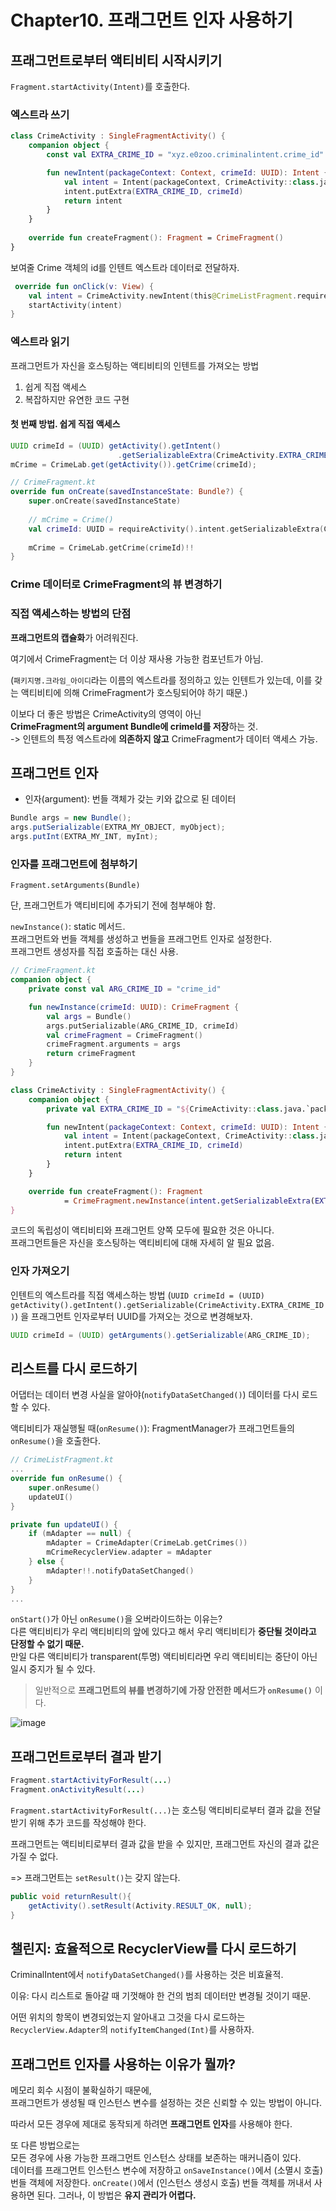 # Chapter10. 프래그먼트 인자 사용하기

## 프래그먼트로부터 액티비티 시작시키기

`Fragment.startActivity(Intent)`를 호출한다.

### 엑스트라 쓰기

```kotlin
class CrimeActivity : SingleFragmentActivity() {
    companion object {
        const val EXTRA_CRIME_ID = "xyz.e0zoo.criminalintent.crime_id"

        fun newIntent(packageContext: Context, crimeId: UUID): Intent {
            val intent = Intent(packageContext, CrimeActivity::class.java)
            intent.putExtra(EXTRA_CRIME_ID, crimeId)
            return intent
        }
    }
    
    override fun createFragment(): Fragment = CrimeFragment()
}

```

보여줄 Crime 객체의 id를 인텐트 엑스트라 데이터로 전달하자.

```kotlin
 override fun onClick(v: View) {
    val intent = CrimeActivity.newIntent(this@CrimeListFragment.requireContext(), crime.id)
    startActivity(intent)
}
```

### 엑스트라 읽기

프래그먼트가 자신을 호스팅하는 액티비티의 인텐트를 가져오는 방법
1. 쉽게 직접 액세스
2. 복잡하지만 유연한 코드 구현

#### 첫 번째 방법. 쉽게 직접 액세스

```java
UUID crimeId = (UUID) getActivity().getIntent()
						.getSerializableExtra(CrimeActivity.EXTRA_CRIME_ID);
mCrime = CrimeLab.get(getActivity()).getCrime(crimeId);
```

```kotlin
// CrimeFragment.kt
override fun onCreate(savedInstanceState: Bundle?) {
	super.onCreate(savedInstanceState)
    
	// mCrime = Crime()
    val crimeId: UUID = requireActivity().intent.getSerializableExtra(CrimeActivity.EXTRA_CRIME_ID) as UUID
    
	mCrime = CrimeLab.getCrime(crimeId)!!
}
```

### Crime 데이터로 CrimeFragment의 뷰 변경하기

### 직접 액세스하는 방법의 단점

**프래그먼트의 캡슐화**가 어려워진다.

여기에서 CrimeFragment는 더 이상 재사용 가능한 컴포넌트가 아님.  

(`패키지명.크라임_아이디`라는 이름의 엑스트라를 정의하고 있는 인텐트가 있는데, 
이를 갖는 액티비티에 의해 CrimeFragment가 호스팅되어야 하기 때문.)

이보다 더 좋은 방법은 CrimeActivity의 영역이 아닌  
**CrimeFragment의 argument Bundle에 crimeId를 저장**하는 것.  
-> 인텐트의 특정 엑스트라에 **의존하지 않고** CrimeFragment가 데이터 액세스 가능.  

## 프래그먼트 인자

- 인자(argument): 번들 객체가 갖는 키와 값으로 된 데이터

```java
Bundle args = new Bundle();
args.putSerializable(EXTRA_MY_OBJECT, myObject);
args.putInt(EXTRA_MY_INT, myInt);
```

### 인자를 프래그먼트에 첨부하기

`Fragment.setArguments(Bundle)`

단, 프래그먼트가 액티비티에 추가되기 전에 첨부해야 함.


`newInstance()`: static 메서드.  
프래그먼트와 번들 객체를 생성하고 번들을 프래그먼트 인자로 설정한다.  
프래그먼트 생성자를 직접 호출하는 대신 사용.


```kotlin
// CrimeFragment.kt
companion object {
    private const val ARG_CRIME_ID = "crime_id"

    fun newInstance(crimeId: UUID): CrimeFragment {
        val args = Bundle()
        args.putSerializable(ARG_CRIME_ID, crimeId)
        val crimeFragment = CrimeFragment()
        crimeFragment.arguments = args
        return crimeFragment
    }
}
```

```kotlin
class CrimeActivity : SingleFragmentActivity() {
    companion object {
        private val EXTRA_CRIME_ID = "${CrimeActivity::class.java.`package`.name}.crime_id"

		fun newIntent(packageContext: Context, crimeId: UUID): Intent {
            val intent = Intent(packageContext, CrimeActivity::class.java)
            intent.putExtra(EXTRA_CRIME_ID, crimeId)
            return intent
        }
    }

    override fun createFragment(): Fragment 
            = CrimeFragment.newInstance(intent.getSerializableExtra(EXTRA_CRIME_ID) as UUID)
}
```

코드의 독립성이 액티비티와 프래그먼트 양쪽 모두에 필요한 것은 아니다.  
프래그먼트들은 자신을 호스팅하는 액티비티에 대해 자세히 알 필요 없음.

### 인자 가져오기

인텐트의 엑스트라를 직접 액세스하는 방법 
(`UUID crimeId = (UUID) getActivity().getIntent().getSerializable(CrimeActivity.EXTRA_CRIME_ID)`) 을 
프래그먼트 인자로부터 UUID를 가져오는 것으로 변경해보자.

```java
UUID crimeId = (UUID) getArguments().getSerializable(ARG_CRIME_ID);
```

## 리스트를 다시 로드하기

어댑터는 데이터 변경 사실을 알아야(`notifyDataSetChanged()`) 데이터를 다시 로드할 수 있다.

액티비티가 재실행될 때(`onResume()`): FragmentManager가 프래그먼트들의 `onResume()`을 호출한다.

```kotlin
// CrimeListFragment.kt
...
override fun onResume() {
    super.onResume()
    updateUI()
}

private fun updateUI() {
    if (mAdapter == null) {
        mAdapter = CrimeAdapter(CrimeLab.getCrimes())
        mCrimeRecyclerView.adapter = mAdapter
    } else {
        mAdapter!!.notifyDataSetChanged()
    }
}
...
```

`onStart()`가 아닌 `onResume()`을 오버라이드하는 이유는?    
다른 액티비티가 우리 액티비티의 앞에 있다고 해서 우리 액티비티가 **중단될 것이라고 단정할 수 없기 때문.**    
만일 다른 액티비티가 transparent(투명) 액티비티라면 우리 액티비티는 중단이 아닌 일시 중지가 될 수 있다.

> 일반적으로 **프래그먼트의 뷰를 변경하기에 가장 안전한 메서드가 `onResume()`** 이다.

![image](https://user-images.githubusercontent.com/38287485/46788029-39894d00-cd74-11e8-93a6-b5c7734cddb0.png)


## 프래그먼트로부터 결과 받기

```java
Fragment.startActivityForResult(...)
Fragment.onActivityResult(...)
```

`Fragment.startActivityForResult(...)`는 호스팅 액티비티로부터 결과 값을 전달받기 위해 추가 코드를 작성해야 한다.

프래그먼트는 액티비티로부터 결과 값을 받을 수 있지만, 프래그먼트 자신의 결과 값은 가질 수 없다.   

=> 프래그먼트는 `setResult()`는 갖지 않는다.

```java
public void returnResult(){
	getActivity().setResult(Activity.RESULT_OK, null);
}
```

## 챌린지: 효율적으로 RecyclerView를 다시 로드하기

CriminalIntent에서 `notifyDataSetChanged()`를 사용하는 것은 비효율적. 

이유: 다시 리스트로 돌아갈 때 기껏해야 한 건의 범죄 데이터만 변경될 것이기 때문.  

어떤 위치의 항목이 변경되었는지 알아내고 그것을 다시 로드하는
`RecyclerView.Adapter`의 `notifyItemChanged(Int)`를 사용하자.

## 프래그먼트 인자를 사용하는 이유가 뭘까?

메모리 회수 시점이 불확실하기 때문에,   
프래그먼트가 생성될 때 인스턴스 변수를 설정하는 것은 신뢰할 수 있는 방법이 아니다.

따라서 모든 경우에 제대로 동작되게 하려면 **프래그먼트 인자**를 사용해야 한다.

또 다른 방법으로는   
모든 경우에 사용 가능한 프래그먼트 인스턴스 상태를 보존하는 매커니즘이 있다.  
데이터를 프래그먼트 인스턴스 변수에 저장하고 `onSaveInstance()`에서 (소멸시 호출) 번들 객체에 저장한다. `onCreate()`에서 (인스턴스 생성시 호출) 번들 객체를 꺼내서 사용하면 된다.
그러나, 이 방법은 **유지 관리가 어렵다.**

